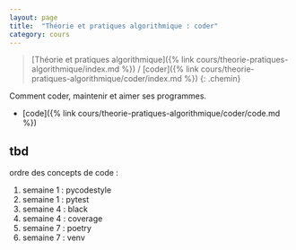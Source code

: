 ```yaml
---
layout: page
title:  "Théorie et pratiques algorithmique : coder"
category: cours
---
```


> [Théorie et pratiques algorithmique]({% link cours/theorie-pratiques-algorithmique/index.md %}) / [coder]({% link cours/theorie-pratiques-algorithmique/coder/index.md %})
{: .chemin}

Comment coder, maintenir et aimer ses programmes.

* [code]({% link cours/theorie-pratiques-algorithmique/coder/code.md %})

## tbd

ordre des concepts de code :

1. semaine 1 : pycodestyle
2. semaine 1 : pytest
3. semaine 4 : black
4. semaine 4 : coverage
5. semaine 7 : poetry
6. semaine 7 : venv